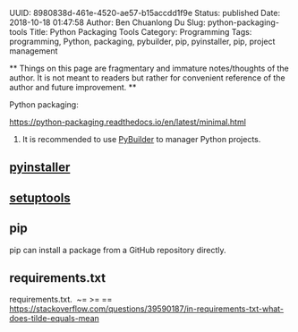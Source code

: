 UUID: 8980838d-461e-4520-ae57-b15accdd1f9e
Status: published
Date: 2018-10-18 01:47:58
Author: Ben Chuanlong Du
Slug: python-packaging-tools
Title: Python Packaging Tools
Category: Programming
Tags: programming, Python, packaging, pybuilder, pip, pyinstaller, pip, project management

**
Things on this page are
fragmentary and immature notes/thoughts of the author.
It is not meant to readers
but rather for convenient reference of the author and future improvement.
**

Python packaging:

https://python-packaging.readthedocs.io/en/latest/minimal.html


1. It is recommended to use [PyBuilder](http://pybuilder.github.io/) to manager Python projects.


## [pyinstaller](https://github.com/pyinstaller/pyinstaller)

## [setuptools](https://github.com/pypa/setuptools)

## pip

pip can install a package from a GitHub repository directly.

## requirements.txt


requirements.txt.  ~= >= ==
https://stackoverflow.com/questions/39590187/in-requirements-txt-what-does-tilde-equals-mean
